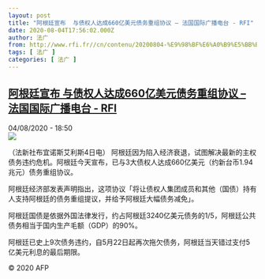 ```yaml
---
layout: post
title: "阿根廷宣布  与债权人达成660亿美元债务重组协议 – 法国国际广播电台 - RFI"
date: 2020-08-04T17:56:02.000Z
author: 法广
from: http://www.rfi.fr//cn/contenu/20200804-%E9%98%BF%E6%A0%B9%E5%BB%B7%E5%AE%A3%E5%B8%83-%E4%B8%8E%E5%80%BA%E6%9D%83%E4%BA%BA%E8%BE%BE%E6%88%90660%E4%BA%BF%E7%BE%8E%E5%85%83%E5%80%BA%E5%8A%A1%E9%87%8D%E7%BB%84%E5%8D%8F%E8%AE%AE
tags: [ 法广 ]
categories: [ 法广 ]
---
```

<!--1596563762000-->
[阿根廷宣布  与债权人达成660亿美元债务重组协议 – 法国国际广播电台 - RFI](http://www.rfi.fr//cn/contenu/20200804-%E9%98%BF%E6%A0%B9%E5%BB%B7%E5%AE%A3%E5%B8%83-%E4%B8%8E%E5%80%BA%E6%9D%83%E4%BA%BA%E8%BE%BE%E6%88%90660%E4%BA%BF%E7%BE%8E%E5%85%83%E5%80%BA%E5%8A%A1%E9%87%8D%E7%BB%84%E5%8D%8F%E8%AE%AE)
------

<div>
<div>04/08/2020 - 18:50</div><img src="https://s.rfi.fr/media/display/2cc0cf5c-d674-11ea-801f-005056a964fe/w:310/p:16x9/int0002b.200805005003.jpg"><div class="t-content__body u-clearfix"><div class="m-interstitial"></div><p>（法新社布宜诺斯艾利斯4日电）    阿根廷因为陷入经济衰退，试图解决最新的主权债务违约危机。阿根廷今天宣布，已与3大债权人达成660亿美元（约新台币1.94兆元）债务重组协议。</p><p>    阿根廷经济部发表声明指出，这项协议「将让债权人集团成员和其他（国债）持有人支持阿根廷的债务重组提议，并给予阿根廷大幅债务减免」。</p><p>    阿根廷国债是依据外国法律发行，约占阿根廷3240亿美元债务的1/5，阿根廷公共债务相当于国内生产毛额（GDP）的90%。</p><p>    阿根廷已史上9次债务违约，自5月22日起再次拖欠债务，阿根廷当天错过支付5亿美元利息的最后期限。</p><p class="t-copyright">© 2020 AFP</p>        </div>
</div>
